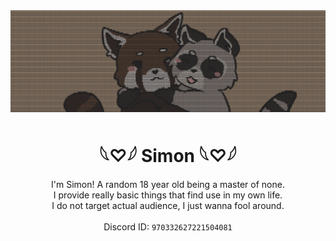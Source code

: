 <div align="center">
      <img src="img/logo.png">
      <h1>𓆩♡𓆪  Simon 𓆩♡𓆪  </h1>
       <p>
      I'm Simon! A random 18 year old being a master of none.<br>
      I provide really basic things that find use in my own life.<br>
      I do not target actual audience, I just wanna fool around.<br><br>
      Discord ID: <code>970332627221504081</code>
      </p>

</div>
